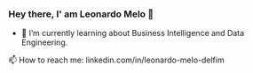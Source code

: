 ### Hey there, I' am Leonardo Melo 👋

<!--
**leomd11/leomd11** is a ✨ _special_ ✨ repository because its `README.md` (this file) appears on your GitHub profile.


<!----Here are some ideas to get you started:

<!---- 🔭 I’m currently working on ...-->
- 🌱 I’m currently learning about Business Intelligence and Data Engineering.
<!---  👯 I’m looking to collaborate on ...
- 🤔 I’m looking for help with ...
- 💬 Ask me about ... -->
 📫 How to reach me: linkedin.com/in/leonardo-melo-delfim
<!-- 
- 😄 Pronouns: ...
- ⚡ Fun fact: ...
-->
